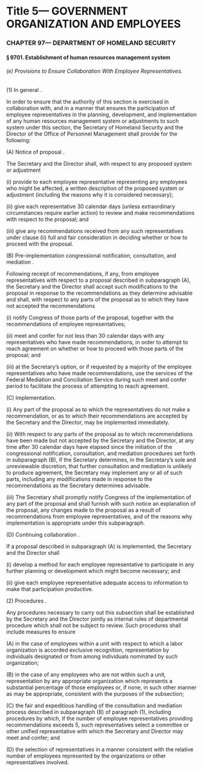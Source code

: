 
# Title 5— GOVERNMENT ORGANIZATION AND EMPLOYEES
### CHAPTER 97— DEPARTMENT OF HOMELAND SECURITY
#### § 9701. Establishment of human resources management system
###### (e) Provisions to Ensure Collaboration With Employee Representatives.

(1) In general .

In order to ensure that the authority of this section is exercised in collaboration with, and in a manner that ensures the participation of employee representatives in the planning, development, and implementation of any human resources management system or adjustments to such system under this section, the Secretary of Homeland Security and the Director of the Office of Personnel Management shall provide for the following:

(A) Notice of proposal .

The Secretary and the Director shall, with respect to any proposed system or adjustment

(i) provide to each employee representative representing any employees who might be affected, a written description of the proposed system or adjustment (including the reasons why it is considered necessary);

(ii) give each representative 30 calendar days (unless extraordinary circumstances require earlier action) to review and make recommendations with respect to the proposal; and

(iii) give any recommendations received from any such representatives under clause (ii) full and fair consideration in deciding whether or how to proceed with the proposal.

(B) Pre-implementation congressional notification, consultation, and mediation .

Following receipt of recommendations, if any, from employee representatives with respect to a proposal described in subparagraph (A), the Secretary and the Director shall accept such modifications to the proposal in response to the recommendations as they determine advisable and shall, with respect to any parts of the proposal as to which they have not accepted the recommendations

(i) notify Congress of those parts of the proposal, together with the recommendations of employee representatives;

(ii) meet and confer for not less than 30 calendar days with any representatives who have made recommendations, in order to attempt to reach agreement on whether or how to proceed with those parts of the proposal; and

(iii) at the Secretary’s option, or if requested by a majority of the employee representatives who have made recommendations, use the services of the Federal Mediation and Conciliation Service during such meet and confer period to facilitate the process of attempting to reach agreement.

(C) Implementation.

(i) Any part of the proposal as to which the representatives do not make a recommendation, or as to which their recommendations are accepted by the Secretary and the Director, may be implemented immediately.

(ii) With respect to any parts of the proposal as to which recommendations have been made but not accepted by the Secretary and the Director, at any time after 30 calendar days have elapsed since the initiation of the congressional notification, consultation, and mediation procedures set forth in subparagraph (B), if the Secretary determines, in the Secretary’s sole and unreviewable discretion, that further consultation and mediation is unlikely to produce agreement, the Secretary may implement any or all of such parts, including any modifications made in response to the recommendations as the Secretary determines advisable.

(iii) The Secretary shall promptly notify Congress of the implementation of any part of the proposal and shall furnish with such notice an explanation of the proposal, any changes made to the proposal as a result of recommendations from employee representatives, and of the reasons why implementation is appropriate under this subparagraph.

(D) Continuing collaboration .

If a proposal described in subparagraph (A) is implemented, the Secretary and the Director shall

(i) develop a method for each employee representative to participate in any further planning or development which might become necessary; and

(ii) give each employee representative adequate access to information to make that participation productive.

(2) Procedures .

Any procedures necessary to carry out this subsection shall be established by the Secretary and the Director jointly as internal rules of departmental procedure which shall not be subject to review. Such procedures shall include measures to ensure

(A) in the case of employees within a unit with respect to which a labor organization is accorded exclusive recognition, representation by individuals designated or from among individuals nominated by such organization;

(B) in the case of any employees who are not within such a unit, representation by any appropriate organization which represents a substantial percentage of those employees or, if none, in such other manner as may be appropriate, consistent with the purposes of the subsection;

(C) the fair and expeditious handling of the consultation and mediation process described in subparagraph (B) of paragraph (1), including procedures by which, if the number of employee representatives providing recommendations exceeds 5, such representatives select a committee or other unified representative with which the Secretary and Director may meet and confer; and

(D) the selection of representatives in a manner consistent with the relative number of employees represented by the organizations or other representatives involved.
